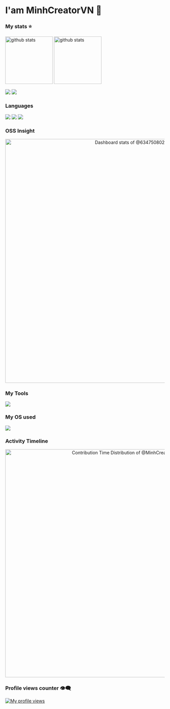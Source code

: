 # I'am MinhCreatorVN 👋

### My stats ⭐
<p align="left">
  <a href="https://github.com/MinhCreator"><img alt="github stats" height="150px" src="https://github-readme-stats.vercel.app/api?username=MinhCreator&count_private=true&show_icons=true&custom_title=GitHub%20Stats&hide_border=true&theme=transparent" /></a>
  <a href="https://github.com/MinhCreator"><img alt="github stats" height="150px" src="https://github-readme-streak-stats.herokuapp.com/?user=MinhCreator&theme=transparent&hide_border=true" /></a>
</p>

[![](http://github-profile-summary-cards.vercel.app/api/cards/profile-details?username=MinhCreator&theme=transparent)](https://github.com/MinhCreator)
[![](https://github-readme-activity-graph.vercel.app/graph?username=MinhCreator&theme=github-dark-dimmed&custom_title=Contribution%20Graph%20in%20the%20last%2031%20days&hide_border=true)](https://github.com/MinhCreator)

### Languages

[![](http://github-profile-summary-cards.vercel.app/api/cards/repos-per-language?username=MinhCreator&theme=transparent)](https://github.com/MinhCreator)
[![](http://github-profile-summary-cards.vercel.app/api/cards/most-commit-language?username=MinhCreator&theme=transparent)](https://github.com/MinhCreator)
[![](https://github-readme-stats.vercel.app/api/top-langs/?username=MinhCreator&layout=compact&count_private=true&show_icons=true&theme=transparent&hide_border=true)](https://github.com/MinhCreator)

### OSS Insight

<!-- Copy-paste in your Readme.md file -->

<a href="https://next.ossinsight.io/widgets/official/compose-user-dashboard-stats?user_id=92376650" target="_blank" style="display: block" align="center">
  <picture>
    <source media="(prefers-color-scheme: dark)" srcset="https://next.ossinsight.io/widgets/official/compose-user-dashboard-stats/thumbnail.png?user_id=92376650&image_size=auto&color_scheme=dark" width="771" height="auto">
    <img alt="Dashboard stats of @634750802" src="https://next.ossinsight.io/widgets/official/compose-user-dashboard-stats/thumbnail.png?user_id=92376650&image_size=auto&color_scheme=light" width="771" height="auto">
  </picture>
</a>


### My Tools
<p align="left">
  <a href="https://skillicons.dev">
    <img src="https://skillicons.dev/icons?i=git,neovim,godot,vscode,vscodium" />
  </a>
</p>

### My OS used
<p align="left">
  <a href="https://skillicons.dev">
    <img src="https://skillicons.dev/icons?i=windows,arch" />
  </a>
</p>

### Activity Timeline
<a href="https://next.ossinsight.io/widgets/official/analyze-user-contribution-time-distribution?user_id=92376650&period=all_times" target="_blank" style="display: block" align="center">
  <picture>
    <source media="(prefers-color-scheme: dark)" srcset="https://next.ossinsight.io/widgets/official/analyze-user-contribution-time-distribution/thumbnail.png?user_id=92376650&period=all_times&image_size=auto&color_scheme=dark" width="721" height="auto">
    <img alt="Contribution Time Distribution of @MinhCreator" src="https://next.ossinsight.io/widgets/official/analyze-user-contribution-time-distribution/thumbnail.png?user_id=92376650&period=all_times&image_size=auto&color_scheme=light" width="721" height="auto">
  </picture>
</a>

<!-- Made with [OSS Insight](https://ossinsight.io/) -->

### Profile views counter 👁️‍🗨️
[![My profile views](https://u8views.com/api/v1/github/profiles/7869344/views/day-week-month-total-count.svg)](https://u8views.com/github/MinhCreator)
